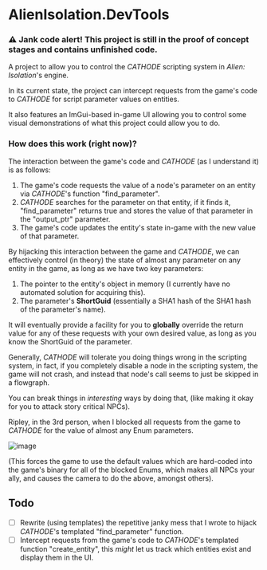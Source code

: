 # AlienIsolation.DevTools

### :warning: Jank code alert! This project is still in the proof of concept stages and contains unfinished code.

A project to allow you to control the _CATHODE_ scripting system in _Alien: Isolation_'s engine.

In its current state, the project can intercept requests from the game's code to _CATHODE_ for script parameter values on entities.

It also features an ImGui-based in-game UI allowing you to control some visual demonstrations of what this project could allow you to do.

### How does this work (right now)?
The interaction between the game's code and _CATHODE_ (as I understand it) is as follows:
1. The game's code requests the value of a node's parameter on an entity via _CATHODE_'s function "find_parameter".
2. _CATHODE_ searches for the parameter on that entity, if it finds it, "find_parameter" returns true and stores the value of that parameter in the "output_ptr" parameter.
3. The game's code updates the entity's state in-game with the new value of that parameter.

By hijacking this interaction between the game and _CATHODE_, we can effectively control (in theory) the state of almost any parameter on any entity in the game, 
as long as we have two key parameters:
1. The pointer to the entity's object in memory (I currently have no automated solution for acquiring this).
2. The parameter's **ShortGuid** (essentially a SHA1 hash of the SHA1 hash of the parameter's name). 

It will eventually provide a facility for you to **globally** override the return value for any of these requests with your own desired value, 
as long as you know the ShortGuid of the parameter.

Generally, _CATHODE_ will tolerate you doing things wrong in the scripting system, in fact, if you completely disable a node in the scripting system,
the game will not crash, and instead that node's call seems to just be skipped in a flowgraph.

You can break things in _interesting_ ways by doing that, (like making it okay for you to attack story critical NPCs).

Ripley, in the 3rd person, when I blocked all requests from the game to _CATHODE_ for the value of almost any Enum parameters.

![image](https://cdn.discordapp.com/attachments/595332211826229257/873632514781089882/unknown.png)

(This forces the game to use the default values which are hard-coded into the game's binary for all of the blocked Enums, which makes all NPCs your ally, and causes the camera to do
the above, amongst others).

## Todo
- [ ] Rewrite (using templates) the repetitive janky mess that I wrote to hijack _CATHODE_'s templated "find_parameter" function. 
- [ ] Intercept requests from the game's code to _CATHODE_'s templated function "create_entity", this _might_ let us track which entities exist and display them in the UI.
